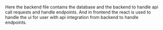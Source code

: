 Here the backend file contains the database and the backend to handle api call requests and handle endpoints.
And in frontend the react is used to handle the ui for user with api integration from backend to handle endpoints.
